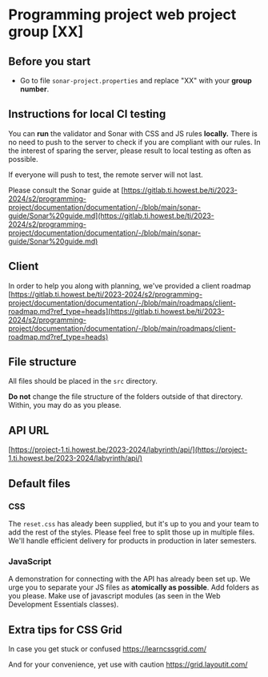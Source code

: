 # Programming project web project group [XX]

## Before you start
* Go to file `sonar-project.properties` and replace "XX" with your **group number**.

## Instructions for local CI testing
You can **run** the validator and Sonar with CSS and JS rules **locally.** There is no need to push to the server to check if you are compliant with our rules. In the interest of sparing the server, please result to local testing as often as possible.

If everyone will push to test, the remote server will not last.

Please consult the Sonar guide at [https://gitlab.ti.howest.be/ti/2023-2024/s2/programming-project/documentation/documentation/-/blob/main/sonar-guide/Sonar%20guide.md](https://gitlab.ti.howest.be/ti/2023-2024/s2/programming-project/documentation/documentation/-/blob/main/sonar-guide/Sonar%20guide.md)

## Client
In order to help you along with planning, we've provided a client roadmap
[https://gitlab.ti.howest.be/ti/2023-2024/s2/programming-project/documentation/documentation/-/blob/main/roadmaps/client-roadmap.md?ref_type=heads](https://gitlab.ti.howest.be/ti/2023-2024/s2/programming-project/documentation/documentation/-/blob/main/roadmaps/client-roadmap.md?ref_type=heads)

## File structure
All files should be placed in the `src` directory.

**Do not** change the file structure of the folders outside of that directory. Within, you may do as you please.

## API URL
[https://project-1.ti.howest.be/2023-2024/labyrinth/api/](https://project-1.ti.howest.be/2023-2024/labyrinth/api/)

## Default files

### CSS
The `reset.css` has aleady been supplied, but it's up to you and your team to add the rest of the styles. Please feel free to split those up in multiple files. We'll handle efficient delivery for products in production in later semesters.

### JavaScript
A demonstration for connecting with the API has already been set up. We urge you to separate your JS files as **atomically as possible**. Add folders as you please. Make use of javascript modules (as seen in the Web Development Essentials classes).

## Extra tips for CSS Grid
In case you get stuck or confused
https://learncssgrid.com/

And for your convenience, yet use with caution
https://grid.layoutit.com/ 
